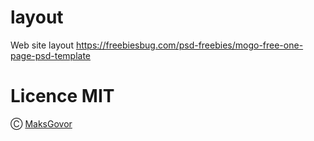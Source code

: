 # layout
Web site layout https://freebiesbug.com/psd-freebies/mogo-free-one-page-psd-template

# Licence MIT 

Ⓒ [MaksGovor](https://github.com/MaksGovor)
